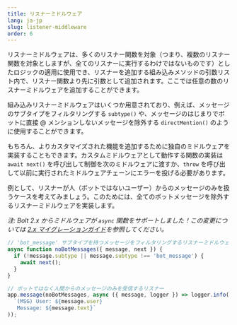 ```yaml
---
title: リスナーミドルウェア
lang: ja-jp
slug: listener-middleware
order: 6
---
```


<div class="section-content">
リスナーミドルウェアは、多くのリスナー関数を対象（つまり、複数のリスナー関数を対象としますが、全てのリスナーに実行するわけではないものです）としたロジックの適用に使用でき、リスナーを追加する組み込みメソッドの引数リスト内で、リスナー関数より先に引数として追加されます。ここでは任意の数のリスナーミドルウェアを追加することができます。

組み込みリスナーミドルウェアはいくつか用意されており、例えば、メッセージのサブタイプをフィルタリングする `subtype()` や、メッセージのはじまりでボットに直接 @ メンションしないメッセージを除外する `directMention()` のように使用することができます。

もちろん、よりカスタマイズされた機能を追加するために独自のミドルウェアを実装することもできます。カスタムミドルウェアとして動作する関数の実装は `await next()` を呼び出して制御を次のミドルウェアに渡すか、`throw` を呼び出して以前に実行されたミドルウェアチェーンにエラーを投げる必要があります。

例として、リスナーが人（ボットではないユーザー）からのメッセージのみを扱うケースを考えてみましょう。このためには、全てのボットメッセージを除外するリスナーミドルウェアを実装します。

*注: Bolt 2.x からミドルウェアが `async` 関数をサポートしました！この変更については [2.x マイグレーションガイド](https://slack.dev/bolt/ja-jp/tutorial/migration-v2)を参照してください。*
</div>

```javascript
// 'bot_message' サブタイプを持つメッセージをフィルタリングするリスナーミドルウェア
async function noBotMessages({ message, next }) {
  if (!message.subtype || message.subtype !== 'bot_message') {
    await next();
  }
}

// ボットではなく人間からのメッセージのみを受信するリスナー
app.message(noBotMessages, async ({ message, logger }) => logger.info(
  `(MSG) User: ${message.user}
   Message: ${message.text}`
));
```
